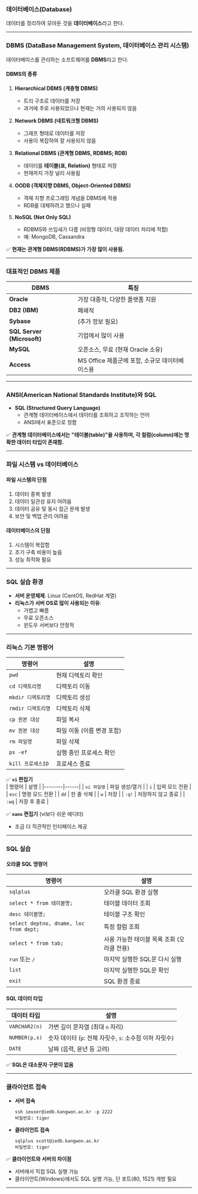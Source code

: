 ### **데이터베이스(Database)**
데이터를 정리하여 모아둔 것을 **데이터베이스**라고 한다.

---

### **DBMS (DataBase Management System, 데이터베이스 관리 시스템)**  
데이터베이스를 관리하는 소프트웨어를 **DBMS**라고 한다.

#### **DBMS의 종류**
1. **Hierarchical DBMS (계층형 DBMS)**  
   - 트리 구조로 데이터를 저장  
   - 과거에 주로 사용되었으나 현재는 거의 사용되지 않음  

2. **Network DBMS (네트워크형 DBMS)**  
   - 그래프 형태로 데이터를 저장  
   - 사용이 복잡하여 잘 사용되지 않음  

3. **Relational DBMS (관계형 DBMS, RDBMS; RDB)**  
   - 데이터를 **테이블(표, Relation)** 형태로 저장  
   - 현재까지 가장 널리 사용됨  

4. **OODB (객체지향 DBMS, Object-Oriented DBMS)**  
   - 객체 지향 프로그래밍 개념을 DBMS에 적용  
   - RDB를 대체하려고 했으나 실패  

5. **NoSQL (Not Only SQL)**  
   - RDBMS와 쓰임새가 다름 (비정형 데이터, 대량 데이터 처리에 적합)  
   - 예: MongoDB, Cassandra  

✅ **현재는 관계형 DBMS(RDBMS)가 가장 많이 사용됨.**  

---

### **대표적인 DBMS 제품**
| DBMS | 특징 |
|------|------|
| **Oracle** | 가장 대중적, 다양한 플랫폼 지원 |
| **DB2 (IBM)** | 폐쇄적 |
| **Sybase** | (추가 정보 필요) |
| **SQL Server (Microsoft)** | 기업에서 많이 사용 |
| **MySQL** | 오픈소스, 무료 (현재 Oracle 소유) |
| **Access** | MS Office 제품군에 포함, 소규모 데이터베이스용 |

---

### **ANSI(American National Standards Institute)와 SQL**
- **SQL (Structured Query Language)**  
  - 관계형 데이터베이스에서 데이터를 조회하고 조작하는 언어
  - ANSI에서 표준으로 정함  

✅ **관계형 데이터베이스에서는 "테이블(table)"을 사용하며, 각 컬럼(column)에는 명확한 데이터 타입이 존재함.**  

---

### **파일 시스템 vs 데이터베이스**
#### **파일 시스템의 단점**
1. 데이터 중복 발생  
2. 데이터 일관성 유지 어려움  
3. 데이터 공유 및 동시 접근 문제 발생  
4. 보안 및 백업 관리 어려움  

#### **데이터베이스의 단점**
1. 시스템이 복잡함  
2. 초기 구축 비용이 높음  
3. 성능 최적화 필요  

---

### **SQL 실습 환경**
- **서버 운영체제**: Linux (CentOS, RedHat 계열)  
- **리눅스가 서버 OS로 많이 사용되는 이유**:  
  - 가볍고 빠름  
  - 무료 오픈소스  
  - 윈도우 서버보다 안정적  

---

### **리눅스 기본 명령어**
| 명령어 | 설명 |
|--------|------|
| `pwd` | 현재 디렉토리 확인 |
| `cd 디렉토리명` | 디렉토리 이동 |
| `mkdir 디렉토리명` | 디렉토리 생성 |
| `rmdir 디렉토리명` | 디렉토리 삭제 |
| `cp 원본 대상` | 파일 복사 |
| `mv 원본 대상` | 파일 이동 (이름 변경 포함) |
| `rm 파일명` | 파일 삭제 |
| `ps -ef` | 실행 중인 프로세스 확인 |
| `kill 프로세스ID` | 프로세스 종료 |

✅ **`vi` 편집기**  
| 명령어 | 설명 |
|--------|------|
| `vi 파일명` | 파일 생성/열기 |
| `i` | 입력 모드 전환 |
| `esc` | 명령 모드 전환 |
| `dd` | 한 줄 삭제 |
| `w` | 저장 |
| `:q!` | 저장하지 않고 종료 |
| `:wq` | 저장 후 종료 |

✅ **`nano` 편집기** (vi보다 쉬운 에디터)  
- 조금 더 직관적인 인터페이스 제공  

---

### **SQL 실습**
#### **오라클 SQL 명령어**
| 명령어 | 설명 |
|--------|------|
| `sqlplus` | 오라클 SQL 환경 실행 |
| `select * from 테이블명;` | 테이블 데이터 조회 |
| `desc 테이블명;` | 테이블 구조 확인 |
| `select deptno, dname, loc from dept;` | 특정 컬럼 조회 |
| `select * from tab;` | 사용 가능한 테이블 목록 조회 (오라클 전용) |
| `run` 또는 `/` | 마지막 실행한 SQL문 다시 실행 |
| `list` | 마지막 실행한 SQL문 확인 |
| `exit` | SQL 환경 종료 |

#### **SQL 데이터 타입**
| 데이터 타입 | 설명 |
|------------|------|
| `VARCHAR2(n)` | 가변 길이 문자열 (최대 `n` 자리) |
| `NUMBER(p,s)` | 숫자 데이터 (`p`: 전체 자릿수, `s`: 소수점 이하 자릿수) |
| `DATE` | 날짜 (음력, 윤년 등 고려) |

✅ **SQL은 대소문자 구분이 없음**  

---

### **클라이언트 접속**
- **서버 접속**  
  ```
  ssh ieuser@iedb.kangwon.ac.kr -p 2222
  비밀번호: tiger
  ```
- **클라이언트 접속**  
  ```
  sqlplus scott@iedb.kangwon.ac.kr
  비밀번호: tiger
  ```
✅ **클라이언트와 서버의 차이점**  
- 서버에서 직접 SQL 실행 가능  
- 클라이언트(Windows)에서도 SQL 실행 가능, 단 포트(80, 1521) 개방 필요  

---

